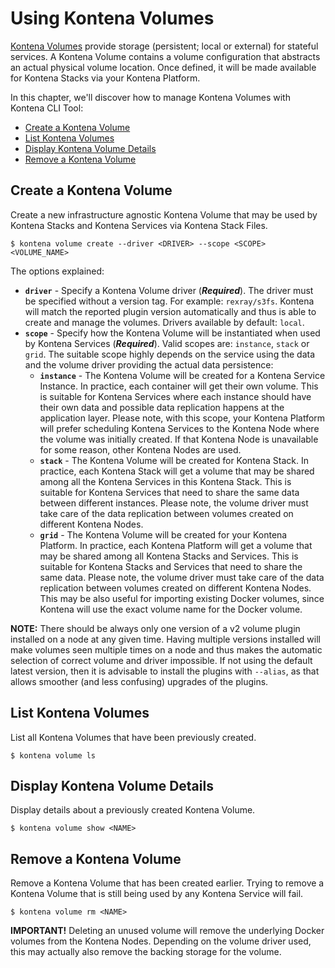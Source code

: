 # Using Kontena Volumes

[Kontena Volumes](./README.md#kontena-volumes) provide storage (persistent; local or external) for stateful services. A Kontena Volume contains a volume configuration that abstracts an actual physical volume location. Once defined, it will be made available for Kontena Stacks via your Kontena Platform.

In this chapter, we'll discover how to manage Kontena Volumes with Kontena CLI Tool: 

* [Create a Kontena Volume]()
* [List Kontena Volumes]()
* [Display Kontena Volume Details]()
* [Remove a Kontena Volume]()

## Create a Kontena Volume

Create a new infrastructure agnostic Kontena Volume that may be used by Kontena Stacks and Kontena Services via Kontena Stack Files.

```
$ kontena volume create --driver <DRIVER> --scope <SCOPE> <VOLUME_NAME>
```

The options explained:

* **`driver`** - Specify a Kontena Volume driver (***Required***). The driver must be specified without a version tag. For example: `rexray/s3fs`. Kontena will match the reported plugin version automatically and thus is able to create and manage the volumes. Drivers available by default: `local`.
* **`scope`** - Specify how the Kontena Volume will be instantiated when used by Kontena Services (***Required***). Valid scopes are: `instance`, `stack` or `grid`. The suitable scope highly depends on the service using the data and the volume driver providing the actual data persistence:
  * **`instance`** - The Kontena Volume will be created for a Kontena Service Instance. In practice, each container will get their own volume. This is suitable for Kontena Services where each instance should have their own data and possible data replication happens at the application layer. Please note, with this scope, your Kontena Platform will prefer scheduling Kontena Services to the Kontena Node where the volume was initially created. If that Kontena Node is unavailable for some reason, other Kontena Nodes are used.
  * **`stack`** - The Kontena Volume will be created for Kontena Stack. In practice, each Kontena Stack will get a volume that may be shared among all the Kontena Services in this Kontena Stack. This is suitable for Kontena Services that need to share the same data between different instances. Please note, the volume driver must take care of the data replication between volumes created on different Kontena Nodes.
  * **`grid`** - The Kontena Volume will be created for your Kontena Platform. In practice, each Kontena Platform will get a volume that may be shared among all Kontena Stacks and Services. This is suitable for Kontena Stacks and Services that need to share the same data. Please note, the volume driver must take care of the data replication between volumes created on different Kontena Nodes. This may be also useful for importing existing Docker volumes, since Kontena will use the exact volume name for the Docker volume. 

**NOTE:** There should be always only one version of a v2 volume plugin installed on a node at any given time. Having multiple versions installed will make volumes seen multiple times on a node and thus makes the automatic selection of correct volume and driver impossible. If not using the default latest version, then it is advisable to install the plugins with `--alias`, as that allows smoother (and less confusing) upgrades of the plugins.

## List Kontena Volumes

List all Kontena Volumes that have been previously created.

```
$ kontena volume ls
```

## Display Kontena Volume Details

Display details about a previously created Kontena Volume.

```
$ kontena volume show <NAME>
```

## Remove a Kontena Volume

Remove a Kontena Volume that has been created earlier. Trying to remove a Kontena Volume that is still being used by any Kontena Service will fail.

```
$ kontena volume rm <NAME>
```

**IMPORTANT!**  Deleting an unused volume will remove the underlying Docker volumes from the Kontena Nodes. Depending on the volume driver used, this may actually also remove the backing storage for the volume.
